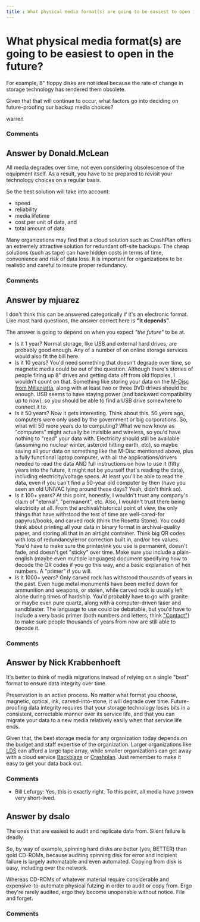 ```yaml
---
title : What physical media format(s) are going to be easiest to open in the future?
---
```

What physical media format(s) are going to be easiest to open in the future?
=====================
For example, 8" floppy disks are not ideal because the rate of change in
storage technology has rendered them obsolete.

Given that that will continue to occur, what factors go into deciding on
future-proofing our backup media choices?

warren

### Comments ###


Answer by Donald.McLean
----------------
All media degrades over time, not even considering obsolescence of the
equipment itself. As a result, you have to be prepared to revisit your
technology choices on a regular basis.

So the best solution will take into account:

-   speed
-   reliability
-   media lifetime
-   cost per unit of data, and
-   total amount of data

Many organizations may find that a cloud solution such as CrashPlan
offers an extremely attractive solution for redundant off-site backups.
The cheap solutions (such as tape) can have hidden costs in terms of
time, convenience and risk of data loss. It is important for
organizations to be realistic and careful to insure proper redundancy.

### Comments ###

Answer by mjuarez
----------------
I don't think this can be answered categorically if it's an electronic
format. Like most hard questions, the answer correct here is **"it
depends"**.

The answer is going to depend on when you expect *"the future"* to be
at.

-   Is it 1 year? Normal storage, like USB and external hard drives, are
    probably good enough. Any of a number of on online storage services
    would also fit the bill here.
-   Is it 10 years? You'd need something that doesn't degrade over time,
    so magnetic media could be out of the question. Although there's
    stories of people firing up 8" drives and getting data off from old
    floppies, I wouldn't count on that. Something like storing your data
    on the [M-Disc from Milleniatta](http://www.mdisc.com), along with
    at least two or three DVD drives should be enough. USB seems to have
    staying power (and backward compatibility up to now), so you should
    be able to find a USB drive somewhere to connect it to.
-   Is it 50 years? Now it gets interesting. Think about this. 50 years
    ago, computers were only used by the government or big corporations.
    So, what will 50 more years do to computing? What we now know as
    "computers" might actually be invisible and wireless, so you'd have
    nothing to "read" your data with. Electricity should still be
    available (assuming no nuclear winter, asteroid hitting earth, etc),
    so maybe saving all your data on something like the M-Disc mentioned
    above, plus a fully functional laptop computer, with all the
    applications/drivers needed to read the data AND full instructions
    on how to use it (fifty years into the future, it might not be
    yourself that's reading the data), including electricity/voltage
    specs. At least you'll be able to read the data, even if you can't
    find a 50-year old computer by then (have you seen an old UNIVAC
    lying around these days? Yeah, didn't think so).
-   Is it 100+ years? At this point, honestly, I wouldn't trust any
    company's claim of "eternal", "permanent", etc. Also, I wouldn't
    trust there being electricity at all. From the archival/historical
    point of view, the only things that have withstood the test of time
    are well-cared-for papyrus/books, and carved rock (think the Rosetta
    Stone). You could think about printing all your data in binary
    format in archival-quality paper, and storing all that in an
    airtight container. Think big QR codes with lots of redundancy/error
    correction built in, and/or hex values. You'd have to make sure the
    printer/ink you use is permanent, doesn't fade, and doesn't get
    "sticky" over time. Make sure you include a plain-english (maybe
    even multiple languages) document specifying how to decode the QR
    codes if you go this way, and a basic explanation of hex numbers. A
    "primer" if you will.
-   Is it 1000+ years? Only carved rock has withstood thousands of years
    in the past. Even huge metal monuments have been melted down for
    ammunition and weapons, or stolen, while carved rock is usually left
    alone during times of hardship. You'd probably have to go with
    granite or maybe even pure quartz, along with a computer-driven
    laser and sandblaster. The language to use could be debatable, but
    you'd have to include a very basic primer (both numbers and letters,
    think ["Contact"](http://en.wikipedia.org/wiki/Contact_%28film%29))
    to make sure people thousands of years from now are still able to
    decode it.


### Comments ###

Answer by Nick Krabbenhoeft
----------------
It's better to think of media migrations instead of relying on a single
"best" format to ensure data integrity over time.

Preservation is an active process. No matter what format you choose,
magnetic, optical, ink, carved-into-stone, it will degrade over time.
Future-proofing data integrity requires that your storage technology
loses bits in a consistent, correctable manner over its service life,
and that you can migrate your data to a new media relatively easily when
that service life ends.

Given that, the best storage media for any organization today depends on
the budget and staff expertise of the organization. Larger organizations
like
[LDS](http://documents.el-una.org/923/1/ELUNA_2012_Presentation_Final_2012_5_7.pdf)
can afford a large tape array, while smaller organizations can get away
with a cloud service [Backblaze](http://www.backblaze.com/) or
[Crashplan](http://www.crashplan.com). Just remember to make it easy to
get your data back out.

### Comments ###
* Bill Lefurgy: Yes, this is exactly right. To this point, all media have proven very
short-lived.

Answer by dsalo
----------------
The ones that are easiest to audit and replicate data from. Silent
failure is deadly.

So, by way of example, spinning hard disks are better (yes, BETTER) than
gold CD-ROMs, because auditing spinning disk for error and incipient
failure is largely automatable and even automated. Copying from disk is
easy, including over the network.

Whereas CD-ROMs of whatever material require considerable and
expensive-to-automate physical futzing in order to audit or copy from.
Ergo they're rarely audited, ergo they become unopenable without notice.
File and forget.

### Comments ###

